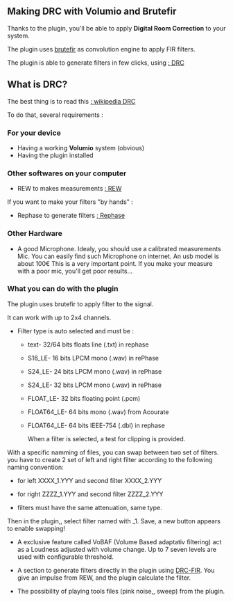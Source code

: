 ## Making DRC with Volumio and Brutefir

Thanks to the plugin, you'll be able to apply __Digital Room Correction__ to your system.

The plugin uses   <a href="https://torger.se/anders/brutefir.html">  brutefir</a> as convolution engine to apply FIR filters. 

The plugin is able to generate filters in few clicks, using <a href="http://drc-fir.sourceforge.net/"> : DRC</a>

## What is DRC?

The best thing is to read this <a href="https://en.wikipedia.org/wiki/Digital_room_correction"> : wikipedia DRC</a>

To do that, several requirements :

### For your device
- Having a working __Volumio__ system (obvious)
- Having the plugin installed

### Other softwares on your computer

- REW to makes measurements <a href="https://www.roomeqwizard.com/"> : REW</a>

If you want to make your filters "by hands" :
- Rephase to generate filters <a href="https://rephase.org/"> : Rephase</a>

### Other Hardware

 - A good Microphone. Idealy, you should use a calibrated measurements Mic. You can easily find such Microphone on internet. An usb model is about 100€
 This is a very important point. If you make your measure with a poor mic, you'll get poor results...

### What you can do with the plugin

The plugin uses brutefir to apply filter to the signal.

It can work with up to 2x4 channels.
- Filter type is auto selected and must be :

    - text- 32/64 bits floats line (.txt) in rephase
    - S16_LE- 16 bits LPCM mono (.wav) in rePhase
    - S24_LE- 24 bits LPCM mono (.wav) in rePhase
    - S24_LE- 32 bits LPCM mono (.wav) in rePhase
    - FLOAT_LE- 32 bits floating point (.pcm)
    - FLOAT64_LE- 64 bits mono (.wav) from Acourate
    - FLOAT64_LE- 64 bits IEEE-754 (.dbl) in rephase

        When a filter is selected, a test for clipping is provided.

With a specific namming of files, you can swap between two set of filters.
you have to create 2 set of left and right filter according to the following naming convention:

- for left XXXX_1.YYY and second filter XXXX_2.YYY

- for right ZZZZ_1.YYY and second filter ZZZZ_2.YYY

- filters must have the same attenuation, same type.

Then in the plugin,, select filter named with _1. Save, a new button appears to enable swapping!

- A exclusive feature called VoBAF (Volume Based adaptativ filtering) act as a Loudness adjusted with volume change. Up to 7 seven levels are used with configurable threshold.

- A section to generate filters directly in the plugin using [DRC-FIR](http://drc-fir.sourceforge.net/). You give an impulse from REW, and the plugin calculate the filter.

- The possibility of playing tools files (pink noise,, sweep) from the plugin.